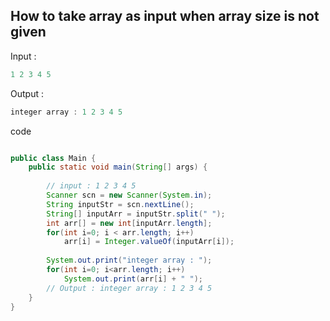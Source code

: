 ## How to take array as input when array size is not given

Input :
```java
1 2 3 4 5
```
Output : 
```java
integer array : 1 2 3 4 5 
```

code 
```java

public class Main {
    public static void main(String[] args) {
        
        // input : 1 2 3 4 5
        Scanner scn = new Scanner(System.in);
        String inputStr = scn.nextLine();
        String[] inputArr = inputStr.split(" ");
        int arr[] = new int[inputArr.length];
        for(int i=0; i < arr.length; i++)
            arr[i] = Integer.valueOf(inputArr[i]);
        
        System.out.print("integer array : ");
        for(int i=0; i<arr.length; i++)
            System.out.print(arr[i] + " ");
        // Output : integer array : 1 2 3 4 5 
    }
}
```